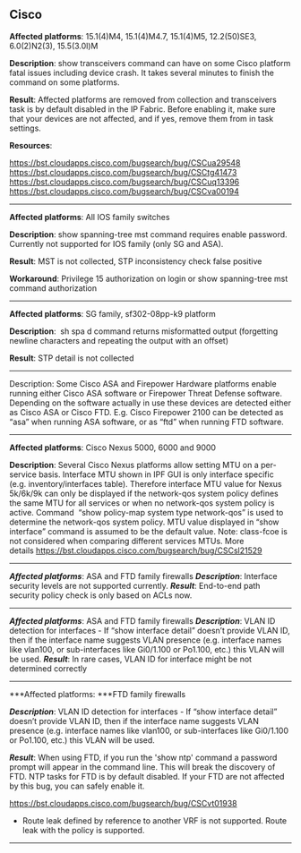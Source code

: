 ## Cisco

**Affected platforms**: 15.1(4)M4, 15.1(4)M4.7, 15.1(4)M5, 12.2(50)SE3,
6.0(2)N2(3), 15.5(3.0l)M

**Description**: show transceivers command can have on some Cisco
platform fatal issues including device crash. It takes several minutes
to finish the command on some platforms.

**Result**: Affected platforms are removed from collection and
transceivers task is by default disabled in the IP Fabric. Before
enabling it, make sure that your devices are not affected, and if yes,
remove them from in task settings.

**Resources**:

<https://bst.cloudapps.cisco.com/bugsearch/bug/CSCua29548>  
<https://bst.cloudapps.cisco.com/bugsearch/bug/CSCtg41473>  
<https://bst.cloudapps.cisco.com/bugsearch/bug/CSCuq13396>  
<https://bst.cloudapps.cisco.com/bugsearch/bug/CSCva00194>

------------------------------------------------------------------------

**Affected platforms**: All IOS family switches

**Description**: show spanning-tree mst command requires enable
password. Currently not supported for IOS family (only SG and ASA).

**Result**: MST is not collected, STP inconsistency check false positive

**Workaround**: Privilege 15 authorization on login or show
spanning-tree mst command authorization

------------------------------------------------------------------------

**Affected platforms**: SG family, sf302-08pp-k9 platform

**Description**:  sh spa d command returns misformatted output
(forgetting newline characters and repeating the output with an offset)

**Result**: STP detail is not collected

------------------------------------------------------------------------

Description: Some Cisco ASA and Firepower Hardware platforms enable
running either Cisco ASA software or Firepower Threat Defense software.
Depending on the software actually in use these devices are detected
either as Cisco ASA or Cisco FTD. E.g. Cisco Firepower 2100 can be
detected as “asa” when running ASA software, or as “ftd” when running
FTD software.

------------------------------------------------------------------------

**Affected platforms**: Cisco Nexus 5000, 6000 and 9000

**Description**: Several Cisco Nexus platforms allow setting MTU on a
per-service basis. Interface MTU shown in IPF GUI is only interface
specific (e.g. inventory/interfaces table). Therefore interface MTU
value for Nexus 5k/6k/9k can only be displayed if the network-qos system
policy defines the same MTU for all services or when no network-qos
system policy is active. Command  “show policy-map system type
network-qos” is used to determine the network-qos system policy. MTU
value displayed in “show interface” command is assumed to be the default
value. Note: class-fcoe is not considered when comparing different
services MTUs. More
details https://bst.cloudapps.cisco.com/bugsearch/bug/CSCsl21529

------------------------------------------------------------------------

***Affected platforms***: ASA and FTD family firewalls
***Description***: Interface security levels are not supported currently.
***Result***: End-to-end path security policy check is only based on ACLs
now.

------------------------------------------------------------------------

***Affected platforms***: ASA and FTD family firewalls
***Description***: VLAN ID detection for interfaces - If “show interface
detail” doesn’t provide VLAN ID, then if the interface name suggests
VLAN presence (e.g. interface names like vlan100, or sub-interfaces like
Gi0/1.100 or Po1.100, etc.) this VLAN will be used.
***Result***: In rare cases, VLAN ID for interface might be not determined
correctly

------------------------------------------------------------------------

***Affected platforms: ***FTD family firewalls

***Description***: VLAN ID detection for interfaces - If “show interface
detail” doesn’t provide VLAN ID, then if the interface name suggests
VLAN presence (e.g. interface names like vlan100, or sub-interfaces like
Gi0/1.100 or Po1.100, etc.) this VLAN will be used.

***Result***: When using FTD, if you run the 'show ntp' command a password
prompt will appear in the command line. This will break the discovery of
FTD. NTP tasks for FTD is by default disabled. If your FTD are not
affected by this bug, you can safely enable it.

<https://bst.cloudapps.cisco.com/bugsearch/bug/CSCvt01938>

-   Route leak defined by reference to another VRF is not supported.
    Route leak with the policy is supported.

------------------------------------------------------------------------